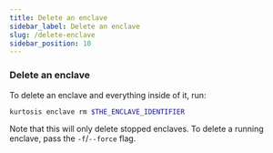 ```yaml
---
title: Delete an enclave
sidebar_label: Delete an enclave
slug: /delete-enclave
sidebar_position: 10
---
```


### Delete an enclave
To delete an enclave and everything inside of it, run:

```bash
kurtosis enclave rm $THE_ENCLAVE_IDENTIFIER
```

Note that this will only delete stopped enclaves. To delete a running enclave, pass the `-f`/`--force` flag.